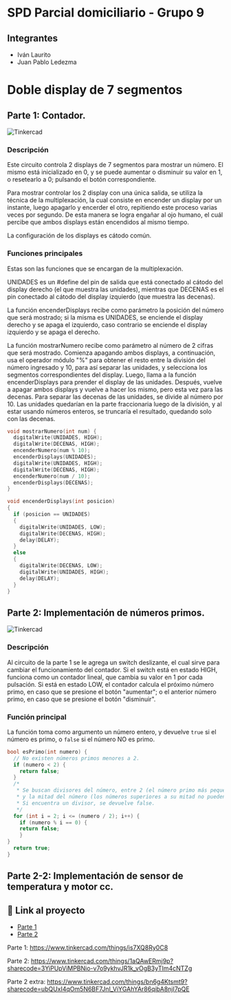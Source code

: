 # SPD Parcial domiciliario - Grupo 9


## Integrantes 
- Iván Laurito
- Juan Pablo Ledezma

# Doble display de 7 segmentos

## Parte 1: Contador.
![Tinkercad](./img/diseño-parte-1.png)

### Descripción
Este circuito controla 2 displays de 7 segmentos para mostrar un número. El mismo está inicializado en 0, y se puede aumentar o disminuir su valor en 1, o resetearlo a 0; pulsando el botón correspondiente.

Para mostrar controlar los 2 display con una única salida, se utiliza la técnica de la multiplexación, la cual consiste en encender un display por un instante, luego apagarlo y encerder el otro, repitiendo este proceso varias veces por segundo. De esta manera se logra engañar al ojo humano, el cuál percibe que ambos displays están encendidos al mismo tiempo.

La configuración de los displays es cátodo común.


### Funciones principales
Estas son las funciones que se encargan de la multiplexación.

UNIDADES es un #define del pin de salida que está conectado al cátodo del display derecho (el que muestra las unidades), mientras que DECENAS es el pin conectado al cátodo del display izquierdo (que muestra las decenas).

La función encenderDisplays recibe como parámetro la posición del número que será mostrado; si la misma es UNIDADES, se enciende el display derecho y se apaga el izquierdo, caso contrario se enciende el display izquierdo y se apaga el derecho.

La función mostrarNumero recibe como parámetro al número de 2 cifras que será mostrado. Comienza apagando ambos displays, a continuación, usa el operador módulo "%" para obtener el resto entre la división del número ingresado y 10, para así separar las unidades, y selecciona los segmentos correspondientes del display. Luego, llama a la función encenderDisplays para prender el display de las unidades. Después, vuelve a apagar ambos displays y vuelve a hacer los mismo, pero esta vez para las decenas. Para separar las decenas de las unidades, se divide al número por 10. Las unidades quedarían en la parte fraccionaria luego de la división, y al estar usando números enteros, se truncaría el resultado, quedando solo con las decenas.

~~~ C
void mostrarNumero(int num) {
  digitalWrite(UNIDADES, HIGH);
  digitalWrite(DECENAS, HIGH);
  encenderNumero(num % 10);
  encenderDisplays(UNIDADES);
  digitalWrite(UNIDADES, HIGH);
  digitalWrite(DECENAS, HIGH);
  encenderNumero(num / 10);
  encenderDisplays(DECENAS);
}

void encenderDisplays(int posicion)
{
  if (posicion == UNIDADES)
  {
    digitalWrite(UNIDADES, LOW);
    digitalWrite(DECENAS, HIGH);
    delay(DELAY);
  }
  else
  {
    digitalWrite(DECENAS, LOW);
    digitalWrite(UNIDADES, HIGH);
    delay(DELAY);
  }
}
~~~


## Parte 2: Implementación de números primos.
![Tinkercad](./img/diseño-parte-2.png)

### Descripción
Al circuito de la parte 1 se le agrega un switch deslizante, el cual sirve para cambiar el funcionamiento del contador.
Si el switch está en estado HIGH, funciona como un contador lineal, que cambia su valor en 1 por cada pulsación.
Si está en estado LOW, el contador calcula el próximo número primo, en caso que se presione el botón "aumentar"; o el anterior número primo, en caso que se presione el botón "disminuir".

### Función principal
La función toma como argumento un número entero, y devuelve `true` si el número es primo, o `false` si el número NO es primo.

~~~ C
bool esPrimo(int numero) {
  // No existen números primos menores a 2.
  if (numero < 2) {
    return false;
  }
  /*
   * Se buscan divisores del número, entre 2 (el número primo más pequeño), 
   * y la mitad del número (los números superiores a su mitad no pueden ser divisores).
   * Si encuentra un divisor, se devuelve false.
   */
  for (int i = 2; i <= (numero / 2); i++) {
    if (numero % i == 0) {
    return false;
    }
}
  return true;
}
~~~


## Parte 2-2: Implementación de sensor de temperatura y motor cc.

## :robot: Link al proyecto
- [Parte 1](https://www.tinkercad.com/things/fl4kxIXSfHR?sharecode=D6jwre6D70nH2UNetzScZsd0BpX8h9_mCDD-rFe1n2s)
- [Parte 2](https://www.tinkercad.com/things/1aQAwERmj9p?sharecode=3YiPUpViMPBNio-v7o9ykhvJR1k_vOgB3yTIm4cNTZg)




Parte 1:
https://www.tinkercad.com/things/is7XQ8Ry0C8

Parte 2:
https://www.tinkercad.com/things/1aQAwERmj9p?sharecode=3YiPUpViMPBNio-v7o9ykhvJR1k_vOgB3yTIm4cNTZg

Parte 2 extra:
https://www.tinkercad.com/things/bn6g4Ktsmt9?sharecode=ubQUxI4qOm5N6BF7Jnl_ViYGAhYAr86qibA8njI7pQE
